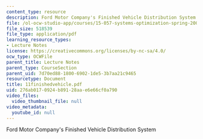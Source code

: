```yaml
---
content_type: resource
description: Ford Motor Company's Finished Vehicle Distribution System
file: /ol-ocw-studio-app/courses/15-057-systems-optimization-spring-2003/276ab0170924b89128aae6e66cf0a790_11finishedvehicle.pdf
file_size: 518539
file_type: application/pdf
learning_resource_types:
- Lecture Notes
license: https://creativecommons.org/licenses/by-nc-sa/4.0/
ocw_type: OCWFile
parent_title: Lecture Notes
parent_type: CourseSection
parent_uid: 7d70ed88-1800-6902-1de5-3b7aa21c9465
resourcetype: Document
title: 11finishedvehicle.pdf
uid: 276ab017-0924-b891-28aa-e6e66cf0a790
video_files:
  video_thumbnail_file: null
video_metadata:
  youtube_id: null
---
```

Ford Motor Company's Finished Vehicle Distribution System